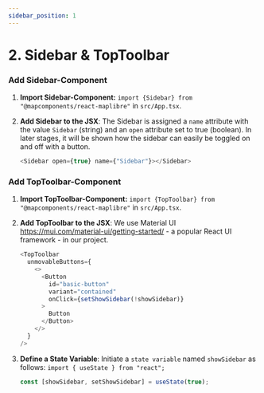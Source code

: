 ```yaml
---
sidebar_position: 1
---
```


# 2. Sidebar & TopToolbar

### Add Sidebar-Component

1. **Import Sidebar-Component:** `import {Sidebar} from "@mapcomponents/react-maplibre"` in `src/App.tsx`.

2. **Add Sidebar to the JSX**:
   The Sidebar is assigned a `name` attribute with the value `Sidebar` (string) and an `open` attribute set to true (boolean). In later stages, it will be shown how the sidebar can easily be toggled on and off with a button.

   ```javascript
   <Sidebar open={true} name={"Sidebar"}></Sidebar>
   ```

### Add TopToolbar-Component

1. **Import TopToolbar-Component:** `import {TopToolbar} from "@mapcomponents/react-maplibre"` in `src/App.tsx`.

2. **Add TopToolbar to the JSX**:
   We use Material UI  https://mui.com/material-ui/getting-started/ - a popular React UI framework - in our project.

   ```javascript
   <TopToolbar
     unmovableButtons={
       <>
         <Button
           id="basic-button"
           variant="contained"
           onClick={setShowSidebar(!showSidebar)}
         >
           Button
         </Button>
       </>
     }
   />
   ```

3. **Define a State Variable**: Initiate a `state variable` named `showSidebar` as follows:
   `import { useState } from "react";`

   ```javascript
   const [showSidebar, setShowSidebar] = useState(true);
   ```
